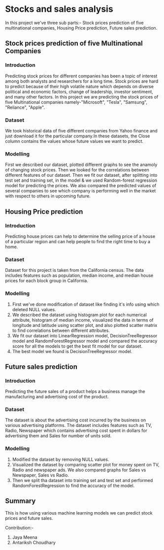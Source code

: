 # **Stocks and sales analysis**
In this project we've three sub parts:- Stock prices prediction of five multinational companies, Housing Price prediction, Future sales prediction.

## **Stock prices prediction of five Multinational Companies**

### Introduction
Predicting stock prices for different companies has been a topic of interest among both analysts and researchers for a long time. Stock prices are hard to predict because of their high volatile nature which depends on diverse political and economic factors, change of leadership, investor sentiment, and many other factors.
In this project we are predicting the stock prices of five Multinational companies namely-"Microsoft", "Tesla", "Samsung", "Reliance", "Apple". 

### Dataset
We took historical data of five different companies from Yahoo finance and just download it for the particular company.In these datasets, the Close column contains the values whose future values we want to predict.

### Modelling
First we described our dataset, plotted different graphs to see the anamoly of changing stock prices. Then we looked for the correlations between different features of our dataset. Then we fit our dataset, after splitting into test set and training set, in the model & we used Random-forest regression model for predicting the prices.
We also compared the predicted values of several companies to see which company is performing well in the market with respect to others in upcoming future.


## **Housing Price prediction**

### Introduction
Predicting house prices can help to determine the selling price of a house of a particular region and can help people to find the right time to buy a home. 

### Dataset
Dataset for this project is taken  from the California census. The data includes features such as population, median income, and median house prices for each block group in California.

### Modelling
1. First we've done modification of dataset like finding it's info using which deleted NULL values.
2. We described the dataset using histogram  plot for each numerical attribute, histogram of median income, visualized the data in terms of longitude and latitude using scatter plot, and also plotted scatter matrix to find correlations between different attributes.
3. We fit our dataset into LinearRegression model, DecisionTreeRegressor model and RandomForestRegressor model and compared the accuracy score for all the models to get the best fit model for our dataset.
4. The best model we found is DecisionTreeRegressor model.

## **Future sales prediction**

### Introduction
Predicting the future sales of a product helps a business manage the manufacturing and advertising cost of the product.

### Dataset
The dataset is about the advertising cost incurred by the business on various advertising platforms. The dataset includes features such as TV, Radio, Newspaper which contains advertising cost spent in dollars for advertising them and Sales for number of units sold.

### Modelling
1. Modified the dataset by removing NULL values.
2. Visualized the dataset by comparing scatter plot for money spent on TV, Radio and newspaper ads. We also compared graphs for  Sales vs Newspaper, Sales vs Radio.
3. Then we split tha dataset into training set and test set and performed RandomForestRegression to find the accuracy of the model.

## Summary
This is how using various machine learning models we can predict stock prices and future sales.





Contribution:- 
1. Jaya Meena
2. Antariksh Choudhary


